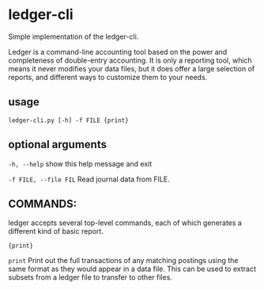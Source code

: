 # ledger-cli

Simple implementation of the ledger-cli.

Ledger is a command-line accounting tool based on the power and completeness of double-entry accounting. It is only a reporting tool, which means it never modifies your data files, but it does offer a large selection of reports, and different ways to customize them to your needs.

## usage

```ledger-cli.py [-h] -f FILE {print}```

## optional arguments

```-h, --help```           show this help message and exit

```-f FILE, --file FIL```  Read journal data from FILE.

## COMMANDS:

ledger accepts several top-level commands, each of which generates a different kind of basic report.

```{print}``` 

```print``` Print out the full transactions of any matching postings using the same format as they would appear in a data file. This can be used to extract subsets from a ledger file to transfer to other files.